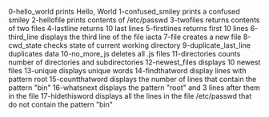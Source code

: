 0-hello_world prints Hello, World
1-confused_smiley prints a confused smiley
2-hellofile prints contents of /etc/passwd
3-twofiles returns contents of two files
4-lastline returns 10 last lines
5-firstlines returns first 10 lines
6-third_line displays the third line of the file iacta
7-file creates a new file
8-cwd_state checks state of current working directory
9-duplicate_last_line duplicates data
10-no_more_js deletes all .js files
11-directories counts number of directories and subdirectories
12-newest_files displays 10 newest files
13-unique displays unique words
14-findthatword display lines with pattern root
15-countthatword displays the number of lines that contain the pattern "bin"
16-whatsnext displays the pattern "root" and 3 lines after them in the file
17-hidethisword displays all the lines in the file /etc/passwd that do not contain the pattern "bin"
